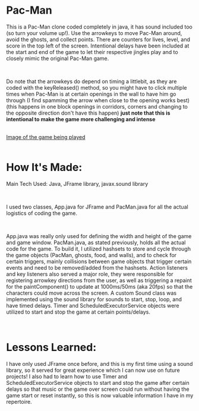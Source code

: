 <h1>Pac-Man</h1>
<p>This is a Pac-Man clone coded completely in java, it has sound included too (so turn your volume up!). Use the arrowkeys to move Pac-Man around, avoid the ghosts, and collect points. There are counters for lives, level, and score in the top left of the screen. Intentional delays have been included at the start and end of the game to let their respective jingles play and to closely mimic the original Pac-Man game.</p>
<br/>
<p>Do note that the arrowkeys do depend on timing a littlebit, as they are coded with the keyReleased() method, so you might have to click multiple times when Pac-Man is at certain openings in the wall to have him go through (I find spamming the arrow when close to the opening works best) (this happens in one block openings in corridors, corners and changing to the opposite direction don't have this happen) <strong>just note that this is intentional to make the game more challenging and intense</strong></p>
<br/>
<a href = "https://imgur.com/a/ezLMNEE">Image of the game being played</a>
<br/>
<br/>
<h1>How It's Made:</h1>
<p>Main Tech Used: Java, JFrame library, javax.sound library</p>
<br/>
<p>I used two classes, App.java for JFrame and PacMan.java for all the actual logistics of coding the game.</p>
<br/>
<p>App.java was really only used for defining the width and height of the game and game window. PacMan.java, as stated previously, holds all the actual code for the game. To build it, I utilized hashsets to store and cycle through the game objects (PacMan, ghosts, food, and walls), and to check for certain triggers, mainly collisions between game objects that trigger certain events and need to be removed/added from the hashsets. Action listeners and key listeners also served a major role, they were responsible for registering arrowkey directions from the user, as well as triggering a repaint for the paintComponent() to update at 1000ms/50ms (aka 20fps) so that the characters could move across the screen. A custom Sound class was implemented using the sound library for sounds to start, stop, loop, and have timed delays. Timer and ScheduledExecutorService objects were utilized to start and stop the game at certain points/delays.</p>
<br/>
<h1>Lessons Learned:</h1>
<p>I have only used JFrame once before, and this is my first time using a sound library, so it served for great experience which I can now use on future projects! I also had to learn how to use Timer and ScheduledExecutorService objects to start and stop the game after certain delays so that music or the game over screen could run without having the game start or reset instantly, so this is now valuable information I have in my repertoire.</p>

